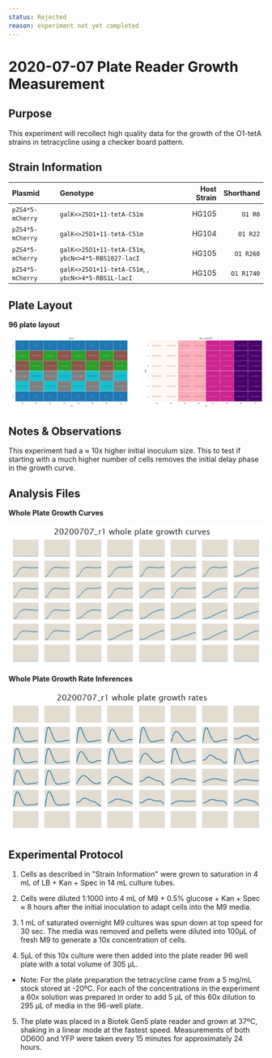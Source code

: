 ```yaml
---
status: Rejected
reason: experiment not yet completed
---
```


# 2020-07-07 Plate Reader Growth Measurement

## Purpose
This experiment will recollect high quality data for the growth of the O1-tetA
strains in tetracycline using a checker board pattern.

## Strain Information

| Plasmid | Genotype | Host Strain | Shorthand |
| :------ | :------- | ----------: | --------: |
| `pZS4*5-mCherry`| `galK<>25O1+11-tetA-C51m` |  HG105 |`O1 R0` |
| `pZS4*5-mCherry`| `galK<>25O1+11-tetA-C51m` |  HG104 |`O1 R22` |
| `pZS4*5-mCherry`| `galK<>25O1+11-tetA-C51m`, `ybcN<>4*5-RBS1027-lacI` |  HG105 |`O1 R260` |
| `pZS4*5-mCherry`| `galK<>25O1+11-tetA-C51m`, , `ybcN<>4*5-RBS1L-lacI` |  HG105 |`O1 R1740` |

## Plate Layout

**96 plate layout**

![plate layout](output/plate_layout.png)


## Notes & Observations

This experiment had a ≈ 10x higher initial inoculum size. This to test if
starting with a much higher number of cells removes the initial delay phase in
the growth curve.

## Analysis Files

**Whole Plate Growth Curves**

![plate layout](output/growth_plate_summary.png)

**Whole Plate Growth Rate Inferences**

![plate layout](output/growth_rate_summary.png)

## Experimental Protocol

1. Cells as described in "Strain Information" were grown to saturation in 4 mL
   of LB + Kan + Spec in 14 mL culture tubes.

2. Cells were diluted 1:1000 into 4 mL of M9 + 0.5% glucose + Kan + Spec ≈ 8
    hours after the initial inoculation to adapt cells into the M9 media.

3. 1 mL of saturated overnight M9 cultures was spun down at top speed for 30
   sec. The media was removed and pellets were diluted into 100µL of fresh M9
   to generate a 10x concentration of cells.

4. 5µL of this 10x culture were then added  into the plate reader 96 well plate
   with a total volume of 305 µL.
    
- Note: For the plate preparation the tetracycline came from a 5 mg/mL stock
  stored at -20ºC. For each of the concentrations in the experiment a 60x
  solution was prepared in order to add 5 µL of this 60x dilution to 295 µL of
  media in the 96-well plate.

5. The plate was placed in a Biotek Gen5 plate reader and grown at 37ºC, shaking
   in a linear mode at the fastest speed. Measurements of both OD600 and YFP
   were taken every 15 minutes for approximately 24 hours.